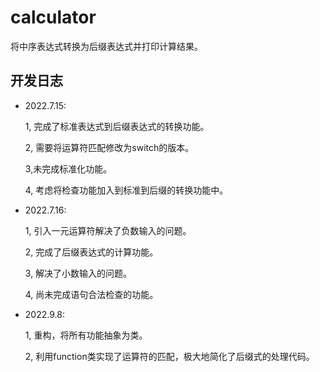 # calculator
将中序表达式转换为后缀表达式并打印计算结果。

## 开发日志
- 2022.7.15: 

    1, 完成了标准表达式到后缀表达式的转换功能。
    
    2, 需要将运算符匹配修改为switch的版本。
    
    3,未完成标准化功能。
    
    4, 考虑将检查功能加入到标准到后缀的转换功能中。
    
- 2022.7.16:

    1, 引入一元运算符解决了负数输入的问题。
    
    2, 完成了后缀表达式的计算功能。
    
    3, 解决了小数输入的问题。
    
    4, 尚未完成语句合法检查的功能。
    
- 2022.9.8:

    1, 重构，将所有功能抽象为类。
    
    2, 利用function类实现了运算符的匹配，极大地简化了后缀式的处理代码。
    
    
